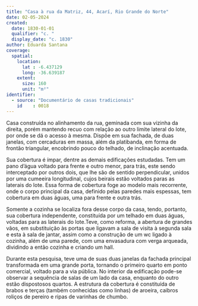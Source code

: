 ```yaml
---
title: "Casa à rua da Matriz, 44, Acarí, Rio Grande do Norte"
date: 02-05-2024
created:
  date: 1830-01-01
  qualifier: "c. "
  display_date: "c. 1830"
author: Eduarda Santana
coverage:
  spatial:
    location:
      lat : -6.437129
      long: -36.639187
    extent:
      size: 160
      unit: "m²"
identifier:
  - source: "Documentário de casas tradicionais"
    id    : 0018
---
```


Casa construída no alinhamento da rua, geminada com sua vizinha da direita, porém mantendo recuo com relação ao outro limite lateral do lote, por onde se dá o acesso à mesma. Dispõe em sua fachada, de duas janelas, com cercaduras em massa, além da platibanda, em forma de frontão triangular, encobrindo pouco do telhado, de inclinação acentuada. 

Sua cobertura é ímpar, dentre as demais edificações estudadas. Tem um pano d’água voltado para frente e outro menor, para trás, este sendo interceptado por outros dois, que lhe são de sentido perpendicular, unidos por uma cumeeira longitudinal, cujos beirais estão voltados paras as laterais do lote. Essa forma de cobertura foge ao modelo mais recorrente, onde o corpo principal da casa, definido pelas paredes mais espessas, tem cobertura em duas águas, uma para frente e outra trás.

Somente a cozinha se localiza fora desse corpo da casa, tendo, portanto, sua cobertura independente, constituída por um telhado em duas águas, voltadas para as laterais do lote.Teve, como reforma, a abertura de grandes vãos, em substituição às portas que ligavam a sala de visita à segunda sala e esta à sala de jantar, assim como a construção de um wc ligado à cozinha, além de uma parede, com uma envasadura com verga arqueada, dividindo a então cozinha e criando um hall.

Durante esta pesquisa, teve uma de suas duas janelas da fachada principal transformada em uma grande porta, tornando o primeiro quarto em ponto comercial, voltado para a via pública. No interior da edificação pode-se observar a sequência de salas de um lado da casa, enquanto do outro estão dispostosos quartos. A estrutura da cobertura é constituída de brabos e terças (também conhecidas como linhas) de aroeira, caibros roliços de pereiro e ripas de varinhas de chumbo.
